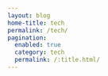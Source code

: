 ```yaml
---
layout: blog
home-title: tech
permalink: /tech/
pagination:
  enabled: true
  category: tech
  permalink: /:title.html/
---
```


